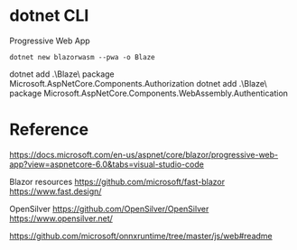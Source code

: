# dotnet CLI

Progressive Web App

`dotnet new blazorwasm --pwa -o Blaze`

dotnet add .\Blaze\ package Microsoft.AspNetCore.Components.Authorization
dotnet add .\Blaze\ package Microsoft.AspNetCore.Components.WebAssembly.Authentication

# Reference

https://docs.microsoft.com/en-us/aspnet/core/blazor/progressive-web-app?view=aspnetcore-6.0&tabs=visual-studio-code


Blazor resources
https://github.com/microsoft/fast-blazor
https://www.fast.design/

OpenSilver
https://github.com/OpenSilver/OpenSilver
https://www.opensilver.net/


https://github.com/microsoft/onnxruntime/tree/master/js/web#readme
